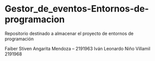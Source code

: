 # Gestor_de_eventos-Entornos-de-programacion
Repositorio destinado a almacenar el proyecto de entornos de programación

Faiber Stiven Angarita Mendoza – 2191963
Iván Leonardo Niño Villamil 2191968

